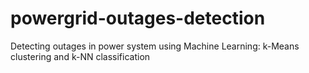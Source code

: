 # powergrid-outages-detection
 Detecting outages in power system using Machine Learning: k-Means clustering and k-NN classification
